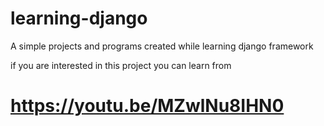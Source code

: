 # learning-django
A simple projects and programs created while learning django framework

if you are interested in this project you can learn from
# https://youtu.be/MZwlNu8IHN0
